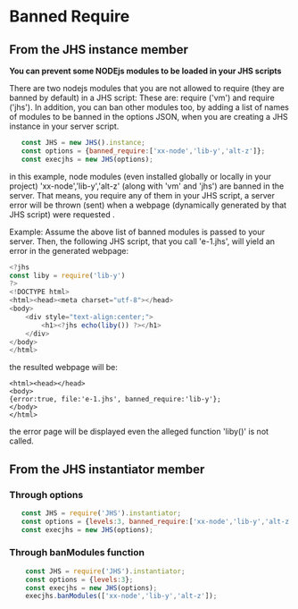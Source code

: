 # Banned Require
## From the JHS instance member
**You can prevent some NODEjs modules to be loaded in your JHS scripts**

There are two nodejs modules that you are not allowed to require (they are banned by default) in  a JHS script:
These are: require ('vm') and require ('jhs'). In addition, you can ban other modules too, 
by adding a list of names of modules to be banned in the options JSON, when you are creating 
a JHS instance in your server script.

 ```javascript 
    const JHS = new JHS().instance;
    const options = {banned_require:['xx-node','lib-y','alt-z']};
    const execjhs = new JHS(options);
 ```
  in this example, node modules (even installed globally or locally in your project) 
  'xx-node','lib-y','alt-z' (along with 'vm' and 'jhs') are banned in the server. 
  That means, you require any of them in your JHS script, a server error will be thrown 
  (sent) when a webpage (dynamically generated by that JHS script) were requested .

Example: Assume the above list of banned modules is passed to your server. Then, the following JHS 
script, that you call 'e-1.jhs', will yield an error in the generated webpage: 
```javascript 
<?jhs
const liby = require('lib-y')
?>
<!DOCTYPE html> 
<html><head><meta charset="utf-8"></head>
<body>
    <div style="text-align:center;">
        <h1><?jhs echo(liby()) ?></h1>
    </div>
</body>
</html>
```
the resulted webpage will be:

```nunjucks
<html><head></head>
<body>
{error:true, file:'e-1.jhs', banned_require:'lib-y'};
</body>
</html>
```
the error page will be displayed even the alleged function 'liby()' 
is not called. 

## From the JHS instantiator member
### Through options
 ```javascript 
    const JHS = require('JHS').instantiator;
    const options = {levels:3, banned_require:['xx-node','lib-y','alt-z']};
    const execjhs = new JHS(options);
 ```
### Through banModules function
```javascript 
    const JHS = require('JHS').instantiator;
    const options = {levels:3};
    const execjhs = new JHS(options);
    execjhs.banModules(['xx-node','lib-y','alt-z']);
 ```
